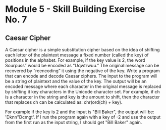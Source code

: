 # Module 5 - Skill Building Exercise No. 7

## Caesar Cipher

A Caesar cipher is a simple substitution cipher based on the idea of shifting each letter of the plaintext message a fixed number (called the key) of positions in the alphabet. For example, if the key value is 2, the word Sourpuss” would be encoded as “Uqwtrwuu.” The original message can be recovered by “reencoding” it using the negative of the key. Write a program that can encode and decode Caesar ciphers. The input to the program will be a string of plaintext and the value of the key. The output will be an encoded message where each character in the original message is replaced by shifting it key characters in the Unicode character set. For example, if ch is a character in the string and key is the amount to shift, then the character that replaces ch can be calculated as: chr(ord(ch) + key).

For example if the key is 2 and the input is "Bill Baker", the output will be: 'Dknn"Dcmgt'. If I run the program again with a key of -2 and use the output from the first run as the input string, I should get "Bill Baker" again.